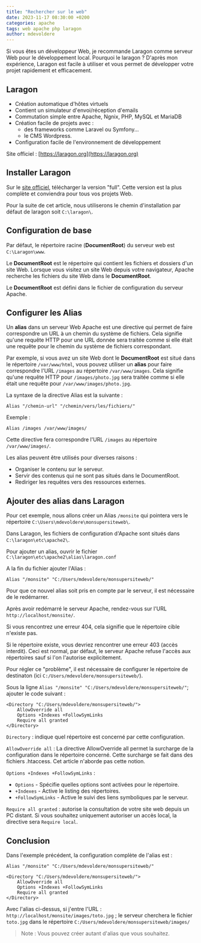 ```yaml
---
title: "Rechercher sur le web"
date: 2023-11-17 08:30:00 +0200 
categories: apache
tags: web apache php laragon
author: mdevoldere
--- 
```


Si vous êtes un développeur Web, je recommande Laragon comme serveur Web pour le développement local. Pourquoi le laragon ? D'après mon expérience, Laragon est facile à utiliser et vous permet de développer votre projet rapidement et efficacement.

## Laragon 

- Création automatique d'hôtes virtuels
- Contient un simulateur d'envoi/réception d'emails
- Commutation simple entre Apache, Ngnix, PHP, MySQL et MariaDB
- Création facile de projets avec : 
    - des frameworks comme Laravel ou Symfony...
    - le CMS Wordpress.
- Configuration facile de l'environnement de développement

Site officiel : [https://laragon.org](https://laragon.org)

## Installer Laragon

Sur le [site officiel](https://laragon.org/download/), télécharger la version "full". Cette version est la plus complète et conviendra pour tous vos projets Web. 

Pour la suite de cet article, nous utiliserons le chemin d'installation par défaut de laragon soit `C:\laragon\`.

## Configuration de base

Par défaut, le répertoire racine (**DocumentRoot**) du serveur web est `C:\Laragon\www`. 

Le **DocumentRoot** est le répertoire qui contient les fichiers et dossiers d'un site Web. Lorsque vous visitez un site Web depuis votre navigateur, Apache recherche les fichiers du site Web dans le **DocumentRoot**.

Le **DocumentRoot** est défini dans le fichier de configuration du serveur Apache. 

## Configurer les Alias

Un **alias** dans un serveur Web Apache est une directive qui permet de faire correspondre un URL à un chemin du système de fichiers. Cela signifie qu'une requête HTTP pour une URL donnée sera traitée comme si elle était une requête pour le chemin du système de fichiers correspondant.

Par exemple, si vous avez un site Web dont le **DocumentRoot** est situé dans le répertoire `/var/www/html`, vous pouvez utiliser un **alias** pour faire correspondre l'URL `/images` au répertoire `/var/www/images`. Cela signifie qu'une requête HTTP pour `/images/photo.jpg` sera traitée comme si elle était une requête pour `/var/www/images/photo.jpg`.

La syntaxe de la directive Alias est la suivante :

`Alias "/chemin-url" "/chemin/vers/les/fichiers/"`

Exemple :

`Alias /images /var/www/images/`

Cette directive fera correspondre l'URL `/images` au répertoire `/var/www/images/`.

Les alias peuvent être utilisés pour diverses raisons :

- Organiser le contenu sur le serveur.
- Servir des contenus qui ne sont pas situés dans le DocumentRoot.
- Rediriger les requêtes vers des ressources externes.

## Ajouter des alias dans Laragon 

Pour cet exemple, nous allons créer un Alias `/monsite` qui pointera vers le répertoire `C:\Users\mdevoldere\monsupersiteweb\`.

Dans Laragon, les fichiers de configuration d'Apache sont situés dans `C:\laragon\etc\apache2\`.

Pour ajouter un alias, ouvrir le fichier `C:\laragon\etc\apache2\alias\laragon.conf`

A la fin du fichier ajouter l'Alias : 

`Alias "/monsite" "C:/Users/mdevoldere/monsupersiteweb/"`

Pour que ce nouvel alias soit pris en compte par le serveur, il est nécessaire de le redémarrer.

Après avoir redémarré le serveur Apache, rendez-vous sur l'URL `http://localhost/monsite/`.

Si vous rencontrez une erreur 404, cela signifie que le répertoire cible n'existe pas.

Si le répertoire existe, vous devriez rencontrer une erreur 403 (accès interdit). Ceci est normal, par défaut, le serveur Apache refuse l'accès aux répertoires sauf si l'on l'autorise explicitement. 

Pour régler ce "problème", il est nécessaire de configurer le répertoire de destinaton (ici `C:/Users/mdevoldere/monsupersiteweb/`).

Sous la ligne `Alias "/monsite" "C:/Users/mdevoldere/monsupersiteweb/"`; ajouter le code suivant : 

```shell
<Directory "C:/Users/mdevoldere/monsupersiteweb/">
	AllowOverride all 
	Options +Indexes +FollowSymLinks
	Require all granted 
</Directory>
```

`Directory` : indique quel répertoire est concerné par cette configuration.

`AllowOverride all` : La directive AllowOverride all permet la surcharge de la configuration dans le répertoire concerné. Cette surcharge se fait dans des fichiers .htaccess. Cet article n'aborde pas cette notion.

`Options +Indexes +FollowSymLinks` : 
- `Options` - Spécifie quelles options sont activées pour le répertoire.
- `+Indexes` - Active le listing des répertoires.
- `+FollowSymLinks` - Active le suivi des liens symboliques par le serveur.

`Require all granted` : autorise la consultation de votre site web depuis un PC distant. Si vous souhaitez uniquement autoriser un accès local, la directive sera `Require local`.

## Conclusion 

Dans l'exemple précédent, la configuration complète de l'alias est : 

```shell
Alias "/monsite" "C:/Users/mdevoldere/monsupersiteweb/"

<Directory "C:/Users/mdevoldere/monsupersiteweb/">
	AllowOverride all 
	Options +Indexes +FollowSymLinks
	Require all granted 
</Directory>
```

Avec l'alias ci-dessus, si j'entre l'URL : `http://localhost/monsite/images/toto.jpg` ; le serveur cherchera le fichier `toto.jpg` dans le répertoire `C:/Users/mdevoldere/monsupersiteweb/images/`  

> Note : Vous pouvez créer autant d'alias que vous souhaitez.
